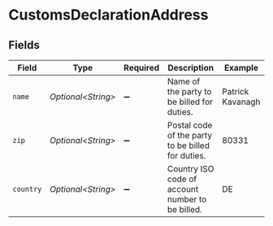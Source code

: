 # CustomsDeclarationAddress


## Fields

| Field                                             | Type                                              | Required                                          | Description                                       | Example                                           |
| ------------------------------------------------- | ------------------------------------------------- | ------------------------------------------------- | ------------------------------------------------- | ------------------------------------------------- |
| `name`                                            | *Optional\<String>*                               | :heavy_minus_sign:                                | Name of the party to be billed for duties.        | Patrick Kavanagh                                  |
| `zip`                                             | *Optional\<String>*                               | :heavy_minus_sign:                                | Postal code of the party to be billed for duties. | 80331                                             |
| `country`                                         | *Optional\<String>*                               | :heavy_minus_sign:                                | Country ISO code of account number to be billed.  | DE                                                |